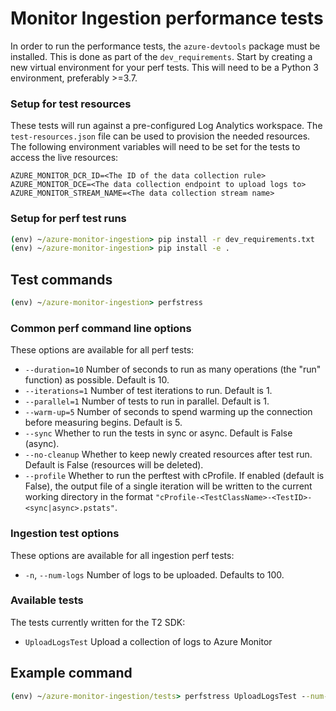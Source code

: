 # Monitor Ingestion performance tests

In order to run the performance tests, the `azure-devtools` package must be installed. This is done as part of the `dev_requirements`.
Start by creating a new virtual environment for your perf tests. This will need to be a Python 3 environment, preferably >=3.7.

### Setup for test resources

These tests will run against a pre-configured Log Analytics workspace. The `test-resources.json` file can be used to provision the needed resources. The following environment variables will need to be set for the tests to access the live resources:
```
AZURE_MONITOR_DCR_ID=<The ID of the data collection rule>
AZURE_MONITOR_DCE=<The data collection endpoint to upload logs to>
AZURE_MONITOR_STREAM_NAME=<The data collection stream name>
```

### Setup for perf test runs

```cmd
(env) ~/azure-monitor-ingestion> pip install -r dev_requirements.txt
(env) ~/azure-monitor-ingestion> pip install -e .
```

## Test commands

```cmd
(env) ~/azure-monitor-ingestion> perfstress
```

### Common perf command line options

These options are available for all perf tests:
- `--duration=10` Number of seconds to run as many operations (the "run" function) as possible. Default is 10.
- `--iterations=1` Number of test iterations to run. Default is 1.
- `--parallel=1` Number of tests to run in parallel. Default is 1.
- `--warm-up=5` Number of seconds to spend warming up the connection before measuring begins. Default is 5.
- `--sync` Whether to run the tests in sync or async. Default is False (async).
- `--no-cleanup` Whether to keep newly created resources after test run. Default is False (resources will be deleted).
- `--profile` Whether to run the perftest with cProfile. If enabled (default is False), the output file of a single iteration will be written to the current working directory in the format `"cProfile-<TestClassName>-<TestID>-<sync|async>.pstats"`.

### Ingestion test options

These options are available for all ingestion perf tests:
- `-n`, `--num-logs` Number of logs to be uploaded. Defaults to 100.

### Available tests

The tests currently written for the T2 SDK:
- `UploadLogsTest` Upload a collection of logs to Azure Monitor

## Example command

```cmd
(env) ~/azure-monitor-ingestion/tests> perfstress UploadLogsTest --num-logs=1000
```
